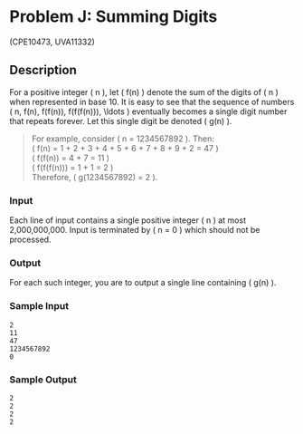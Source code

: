 # Problem J: Summing Digits

(CPE10473, UVA11332)

## Description

For a positive integer \( n \), let \( f(n) \) denote the sum of the digits of \( n \) when represented in base 10. It is easy to see that the sequence of numbers \( n, f(n), f(f(n)), f(f(f(n))), \ldots \) eventually becomes a single digit number that repeats forever. Let this single digit be denoted \( g(n) \).

> For example, consider \( n = 1234567892 \). Then:  
> \( f(n) = 1 + 2 + 3 + 4 + 5 + 6 + 7 + 8 + 9 + 2 = 47 \)  
> \( f(f(n)) = 4 + 7 = 11 \)  
> \( f(f(f(n))) = 1 + 1 = 2 \)  
> Therefore, \( g(1234567892) = 2 \).

### Input

Each line of input contains a single positive integer \( n \) at most 2,000,000,000. Input is terminated by \( n = 0 \) which should not be processed.

### Output

For each such integer, you are to output a single line containing \( g(n) \).

### Sample Input

```
2
11
47
1234567892
0
```

### Sample Output

```
2
2
2
2
```
